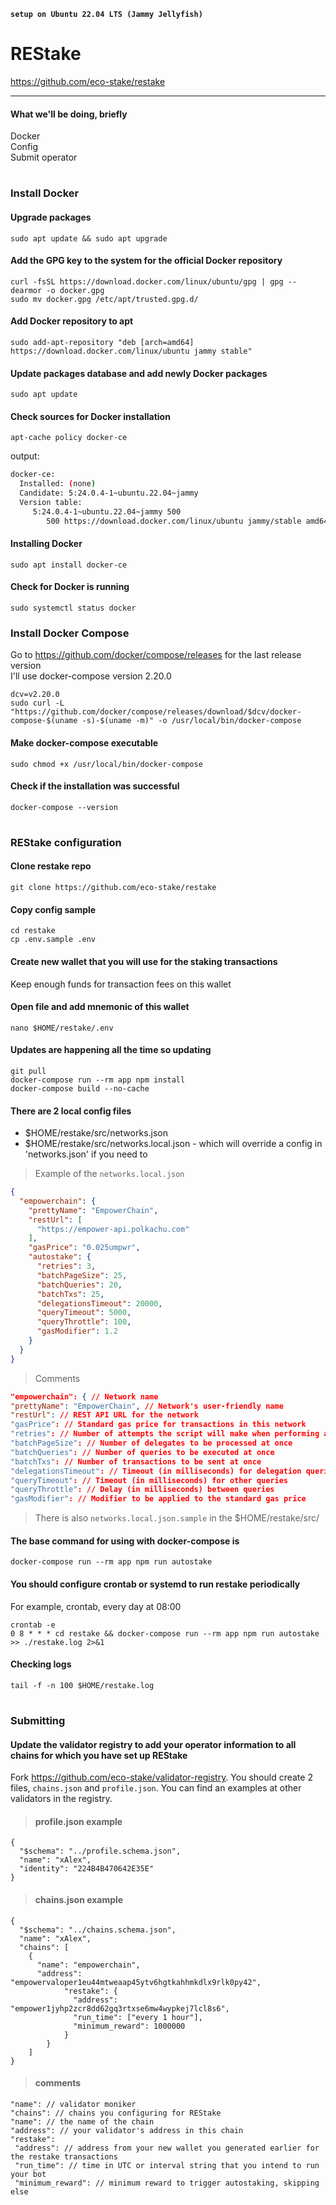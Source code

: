 **`setup on Ubuntu 22.04 LTS (Jammy Jellyfish)`**
# REStake

https://github.com/eco-stake/restake
____
#### What we'll be doing, briefly
Docker    
Config    
Submit operator    

#

### Install Docker
#### Upgrade packages
```
sudo apt update && sudo apt upgrade
```
#### Add the GPG key to the system for the official Docker repository 
```
curl -fsSL https://download.docker.com/linux/ubuntu/gpg | gpg --dearmor -o docker.gpg
sudo mv docker.gpg /etc/apt/trusted.gpg.d/
```

#### Add Docker repository to apt
```
sudo add-apt-repository "deb [arch=amd64] https://download.docker.com/linux/ubuntu jammy stable"
```

#### Update packages database and add newly Docker packages
```
sudo apt update
```

#### Check sources for Docker installation
```
apt-cache policy docker-ce
```
output:    
```bash
docker-ce:
  Installed: (none)
  Candidate: 5:24.0.4-1~ubuntu.22.04~jammy
  Version table:
     5:24.0.4-1~ubuntu.22.04~jammy 500
        500 https://download.docker.com/linux/ubuntu jammy/stable amd64 Packages    
```

#### Installing Docker
```
sudo apt install docker-ce
```

#### Check for Docker is running
```
sudo systemctl status docker
```

### Install Docker Compose
Go to https://github.com/docker/compose/releases for the last release version    
I'll use docker-compose version 2.20.0
```
dcv=v2.20.0
sudo curl -L "https://github.com/docker/compose/releases/download/$dcv/docker-compose-$(uname -s)-$(uname -m)" -o /usr/local/bin/docker-compose
```

#### Make docker-compose executable
```
sudo chmod +x /usr/local/bin/docker-compose
```

#### Check if the installation was successful
```
docker-compose --version
```

#

### REStake configuration
#### Clone restake repo
```
git clone https://github.com/eco-stake/restake
```

#### Copy config sample
```
cd restake
cp .env.sample .env
```

#### Create new wallet that you will use for the staking transactions
Keep enough funds for transaction fees on this wallet
#### Open file and add mnemonic of this wallet
```
nano $HOME/restake/.env
```

#### Updates are happening all the time so updating
```
git pull
docker-compose run --rm app npm install
docker-compose build --no-cache
```

#### There are 2 local config files
- $HOME/restake/src/networks.json
- $HOME/restake/src/networks.local.json - which will override a config in 'networks.json' if you need to    
> Example of the `networks.local.json`
```JSON
{
  "empowerchain": {
    "prettyName": "EmpowerChain",
    "restUrl": [
      "https://empower-api.polkachu.com"
    ],
    "gasPrice": "0.025umpwr",
    "autostake": {
      "retries": 3,
      "batchPageSize": 25,
      "batchQueries": 20,
      "batchTxs": 25,
      "delegationsTimeout": 20000,
      "queryTimeout": 5000,
      "queryThrottle": 100,
      "gasModifier": 1.2
    }
  }
}
```
> Comments
```JSON
"empowerchain": { // Network name
"prettyName": "EmpowerChain", // Network's user-friendly name
"restUrl": // REST API URL for the network
"gasPrice": // Standard gas price for transactions in this network
"retries": // Number of attempts the script will make when performing an operation
"batchPageSize": // Number of delegates to be processed at once
"batchQueries": // Number of queries to be executed at once
"batchTxs": // Number of transactions to be sent at once
"delegationsTimeout": // Timeout (in milliseconds) for delegation queries
"queryTimeout": // Timeout (in milliseconds) for other queries
"queryThrottle": // Delay (in milliseconds) between queries
"gasModifier": // Modifier to be applied to the standard gas price
```

> There is also `networks.local.json.sample` in the $HOME/restake/src/

#### The base command for using with docker-compose is
```
docker-compose run --rm app npm run autostake
```

#### You should configure crontab or systemd to run restake periodically
For example, crontab, every day at 08:00
```
crontab -e
0 8 * * * cd restake && docker-compose run --rm app npm run autostake >> ./restake.log 2>&1
```

#### Checking logs
```
tail -f -n 100 $HOME/restake.log
```

#

### Submitting
#### Update the validator registry to add your operator information to all chains for which you have set up REStake
Fork https://github.com/eco-stake/validator-registry.
You should create 2 files, `chains.json` and `profile.json`. You can find an examples at other validators in the registry.
> #### profile.json example
```
{
  "$schema": "../profile.schema.json",
  "name": "xAlex",
  "identity": "224B4B470642E35E"
}
```
> #### chains.json example
```
{
  "$schema": "../chains.schema.json",
  "name": "xAlex",
  "chains": [    
    {
      "name": "empowerchain",
      "address": "empowervaloper1eu44mtweaap45ytv6hgtkahhmkdlx9rlk0py42",
			"restake": {
			  "address": "empower1jyhp2zcr8dd62gq3rtxse6mw4wypkej7lcl8s6",
			  "run_time": ["every 1 hour"],
			  "minimum_reward": 1000000
			}
		}
	]
}
```
> #### comments
```
"name": // validator moniker
"chains": // chains you configuring for REStake
"name": // the name of the chain
"address": // your validator's address in this chain
"restake":
 "address": // address from your new wallet you generated earlier for the restake transactions
 "run_time": // time in UTC or interval string that you intend to run your bot
 "minimum_reward": // minimum reward to trigger autostaking, skipping else
```

#### 
```

```

#### 
```

```

#### 
```

```

#### 
```

```

#### 
```

```

#### 
```

```

#### 
```

```

#### 
```

```

